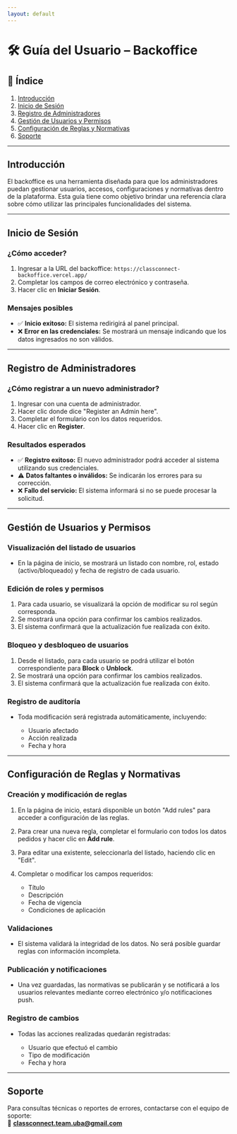 ```yaml
---
layout: default
---
```


<link rel="stylesheet" href="style.css">

<div class="doc-container">

# 🛠️ Guía del Usuario – Backoffice

## 📌 Índice

1. [Introducción](#introducción)  
2. [Inicio de Sesión](#inicio-de-sesión)  
3. [Registro de Administradores](#registro-de-administradores)  
4. [Gestión de Usuarios y Permisos](#gestión-de-usuarios-y-permisos)  
5. [Configuración de Reglas y Normativas](#configuración-de-reglas-y-normativas)  
6. [Soporte](#soporte)

---

## Introducción

El backoffice es una herramienta diseñada para que los administradores puedan gestionar usuarios, accesos, configuraciones y normativas dentro de la plataforma. Esta guía tiene como objetivo brindar una referencia clara sobre cómo utilizar las principales funcionalidades del sistema.

---

## Inicio de Sesión

### ¿Cómo acceder?

1. Ingresar a la URL del backoffice: `https://classconnect-backoffice.vercel.app/`  
2. Completar los campos de correo electrónico y contraseña.  
3. Hacer clic en **Iniciar Sesión**.

### Mensajes posibles

- ✅ **Inicio exitoso:** El sistema redirigirá al panel principal.  
- ❌ **Error en las credenciales:** Se mostrará un mensaje indicando que los datos ingresados no son válidos.

---

## Registro de Administradores

### ¿Cómo registrar a un nuevo administrador?

1. Ingresar con una cuenta de administrador.  
2. Hacer clic donde dice "Register an Admin here".  
3. Completar el formulario con los datos requeridos.  
4. Hacer clic en **Register**.

### Resultados esperados

- ✅ **Registro exitoso:** El nuevo administrador podrá acceder al sistema utilizando sus credenciales.  
- ⚠️ **Datos faltantes o inválidos:** Se indicarán los errores para su corrección.  
- ❌ **Fallo del servicio:** El sistema informará si no se puede procesar la solicitud.

---

## Gestión de Usuarios y Permisos

### Visualización del listado de usuarios

* En la página de inicio, se mostrará un listado con nombre, rol, estado (activo/bloqueado) y fecha de registro de cada usuario.

### Edición de roles y permisos

1. Para cada usuario, se visualizará la opción de modificar su rol según corresponda.  
2. Se mostrará una opción para confirmar los cambios realizados.  
3. El sistema confirmará que la actualización fue realizada con éxito.

### Bloqueo y desbloqueo de usuarios

1. Desde el listado, para cada usuario se podrá utilizar el botón correspondiente para **Block** o **Unblock**.  
2. Se mostrará una opción para confirmar los cambios realizados.  
3. El sistema confirmará que la actualización fue realizada con éxito.

### Registro de auditoría

* Toda modificación será registrada automáticamente, incluyendo:

  * Usuario afectado  
  * Acción realizada  
  * Fecha y hora  

---

## Configuración de Reglas y Normativas

### Creación y modificación de reglas

1. En la página de inicio, estará disponible un botón "Add rules" para acceder a configuración de las reglas.  
2. Para crear una nueva regla, completar el formulario con todos los datos pedidos y hacer clic en **Add rule**.  
3. Para editar una existente, seleccionarla del listado, haciendo clic en "Edit".  
4. Completar o modificar los campos requeridos:

   * Título  
   * Descripción  
   * Fecha de vigencia  
   * Condiciones de aplicación  

### Validaciones

* El sistema validará la integridad de los datos. No será posible guardar reglas con información incompleta.

### Publicación y notificaciones

* Una vez guardadas, las normativas se publicarán y se notificará a los usuarios relevantes mediante correo electrónico y/o notificaciones push.

### Registro de cambios

* Todas las acciones realizadas quedarán registradas:

  * Usuario que efectuó el cambio  
  * Tipo de modificación  
  * Fecha y hora  

---

## Soporte

Para consultas técnicas o reportes de errores, contactarse con el equipo de soporte:  
📧 **[classconnect.team.uba@gmail.com](mailto:classconnect.team.uba@gmail.com)**

</div>

